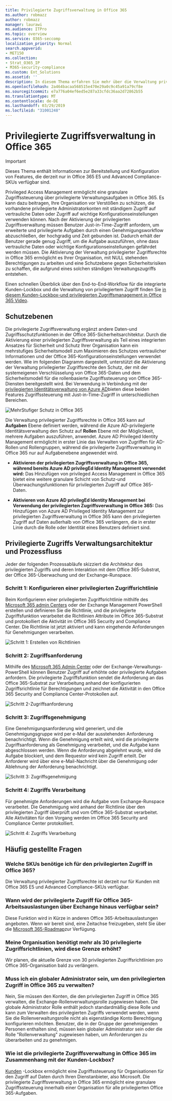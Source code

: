 ```yaml
---
title: Privilegierte Zugriffsverwaltung in Office 365
ms.author: robmazz
author: robmazz
manager: laurawi
ms.audience: ITPro
ms.topic: overview
ms.service: O365-seccomp
localization_priority: Normal
search.appverid:
- MET150
ms.collection:
- Strat_O365_IP
- M365-security-compliance
ms.custom: Ent_Solutions
ms.assetid: ''
description: In diesem Thema erfahren Sie mehr über die Verwaltung privilegierter Zugriffsrechte in Office 365
ms.openlocfilehash: 2a464bacaa568515e470e29a0c9c45a91a79cf8e
ms.sourcegitcommit: e7a776a04ef6ed5e287a33cfdc36aa2d72862b55
ms.translationtype: MT
ms.contentlocale: de-DE
ms.lasthandoff: 03/29/2019
ms.locfileid: "31001248"
---
```

# <a name="privileged-access-management-in-office-365"></a>Privilegierte Zugriffsverwaltung in Office 365

> [!IMPORTANT]
> Dieses Thema enthält Informationen zur Bereitstellung und Konfiguration von Features, die derzeit nur in Office 365 E5 und Advanced Compliance-SKUs verfügbar sind.

Privileged Access Management ermöglicht eine granulare Zugriffssteuerung über privilegierte Verwaltungsaufgaben in Office 365. Es kann dazu beitragen, Ihre Organisation vor Verstößen zu schützen, die vorhandene privilegierte Administratorkonten mit ständigem Zugriff auf vertrauliche Daten oder Zugriff auf wichtige Konfigurationseinstellungen verwenden können. Nach der Aktivierung der privilegierten Zugriffsverwaltung müssen Benutzer Just-in-Time-Zugriff anfordern, um erweiterte und privilegierte Aufgaben durch einen Genehmigungsworkflow abzuschließen, der hochgradig und Zeit gebunden ist. Dadurch erhält der Benutzer gerade genug Zugriff, um die Aufgabe auszuführen, ohne dass vertrauliche Daten oder wichtige Konfigurationseinstellungen gefährdet werden müssen. Die Aktivierung der Verwaltung privilegierter Zugriffsrechte in Office 365 ermöglicht es Ihrer Organisation, mit NULL stehenden Berechtigungen zu arbeiten und eine Schutzebene gegen Sicherheitsrisiken zu schaffen, die aufgrund eines solchen ständigen Verwaltungszugriffs entstehen.

Einen schnellen Überblick über den End-to-End-Workflow für die integrierte Kunden-Lockbox und die Verwaltung von privilegiertem Zugriff finden Sie [in diesem Kunden-Lockbox-und privilegierten Zugriffsmanagement in Office 365 Video](https://go.microsoft.com/fwlink/?linkid=2066800).

## <a name="layers-of-protection"></a>Schutzebenen

Die privilegierte Zugriffsverwaltung ergänzt andere Daten-und Zugriffsschutzfunktionen in der Office 365-Sicherheitsarchitektur. Durch die Aktivierung einer privilegierten Zugriffsverwaltung als Teil eines integrierten Ansatzes für Sicherheit und Schutz Ihrer Organisation kann ein mehrstufiges Sicherheitsmodell zum Maximieren des Schutzes vertraulicher Informationen und der Office 365-Konfigurationseinstellungen verwendet werden. Wie im folgenden Diagramm dargestellt, unterstützt die Aktivierung der Verwaltung privilegierter Zugriffsrechte den Schutz, der mit der systemeigenen Verschlüsselung von Office 365-Daten und dem Sicherheitsmodell für die rollenbasierte Zugriffssteuerung von Office 365-Diensten bereitgestellt wird. Bei Verwendung in Verbindung mit der [privilegierten Identitätsverwaltung von Azure AD](https://docs.microsoft.com/azure/active-directory/active-directory-privileged-identity-management-configure)bieten diese beiden Features Zugriffssteuerung mit Just-in-Time-Zugriff in unterschiedlichen Bereichen.

![MehrStufiger Schutz in Office 365](media/pam-layered-protection.png)

Die Verwaltung privilegierter Zugriffsrechte in Office 365 kann auf **Aufgaben** Ebene definiert werden, während die Azure AD-privilegierte Identitätsverwaltung den Schutz auf **Rollen** Ebene mit der Möglichkeit, mehrere Aufgaben auszuführen, anwendet.  Azure AD Privileged Identity Management ermöglicht in erster Linie das Verwalten von Zugriffen für AD-Rollen und Rollengruppen, während die privilegierte Zugriffsverwaltung in Office 365 nur auf Aufgabenebene angewendet wird.

- **Aktivieren der privilegierten Zugriffsverwaltung in Office 365, während bereits Azure AD privilegEd Identity Management verwendet wird:** Das Hinzufügen von privileged Access Management in Office 365 bietet eine weitere granulare Schicht von Schutz-und Überwachungsfunktionen für privilegierten Zugriff auf Office 365-Daten.

- **Aktivieren von Azure AD privilegEd Identity Management bei Verwendung der privilegierten Zugriffsverwaltung in Office 365:**  Das Hinzufügen von Azure AD Privileged Identity Management zur privilegierten Zugriffsverwaltung in Office 365 kann den privilegierten Zugriff auf Daten außerhalb von Office 365 verlängern, die in erster Linie durch die Rolle oder Identität eines Benutzers definiert sind.  

## <a name="privileged-access-management-architecture-and-process-flow"></a>Privilegierte Zugriffs Verwaltungsarchitektur und Prozessfluss

Jeder der folgenden Prozessabläufe skizziert die Architektur des privilegierten Zugriffs und deren Interaktion mit dem Office 365-Substrat, der Office 365-Überwachung und der Exchange-Runspace.

### <a name="step-1-configuring-a-privileged-access-policy"></a>Schritt 1: Konfigurieren einer privilegierten Zugriffsrichtlinie

Beim Konfigurieren einer privilegierten Zugriffsrichtlinie mithilfe des [Microsoft 365 admin Centers](https://admin.microsoft.com) oder der Exchange Management PowerShell erstellen und definieren Sie die Richtlinie, und die privilegierte Zugriffsfunktion verarbeitet die Richtlinien Attribute im Office 365-Substrat und protokolliert die Aktivität im Office 365 Security and Compliance Center. Die Richtlinie ist jetzt aktiviert und kann eingehende Anforderungen für Genehmigungen verarbeiten.

![Schritt 1: Erstellen von Richtlinien](media/pam-step1-policy-creation.jpg)

### <a name="step-2-access-request"></a>Schritt 2: Zugriffsanforderung

Mithilfe des [Microsoft 365 Admin Center](https://admin.microsoft.com) oder der Exchange-Verwaltungs-PowerShell können Benutzer Zugriff auf erhöhte oder privilegierte Aufgaben anfordern. Die privilegierte Zugriffsfunktion sendet die Anforderung an das Office 365-Substrat zur Verarbeitung anhand der konfigurierten Zugriffsrichtlinie für Berechtigungen und zeichnet die Aktivität in den Office 365 Security and Compliance Center-Protokollen auf.

![Schritt 2-Zugriffsanforderung](media/pam-step2-access-request.jpg)

### <a name="step-3-access-approval"></a>Schritt 3: Zugriffsgenehmigung

Eine Genehmigungsanforderung wird generiert, und die Genehmigungsgruppe wird per e-Mail der ausstehenden Anforderung benachrichtigt. Wenn die Genehmigung erteilt wird, wird die privilegierte Zugriffsanforderung als Genehmigung verarbeitet, und die Aufgabe kann abgeschlossen werden. Wenn die Anforderung abgelehnt wurde, wird die Aufgabe blockiert, und dem Requestor wird kein Zugriff erteilt. Der Anforderer wird über eine e-Mail-Nachricht über die Genehmigung oder Ablehnung der Anforderung benachrichtigt.

![Schritt 3: Zugriffsgenehmigung](media/pam-step3-access-approval.jpg)

### <a name="step-4-access-processing"></a>Schritt 4: Zugriffs Verarbeitung

Für genehmigte Anforderungen wird die Aufgabe vom Exchange-Runspace verarbeitet. Die Genehmigung wird anhand der Richtlinie über den privilegierten Zugriff überprüft und vom Office 365-Substrat verarbeitet. Alle Aktivitäten für den Vorgang werden im Office 365 Security and Compliance Center protokolliert.

![Schritt 4: Zugriffs Verarbeitung](media/pam-step4-access-processing.jpg)

## <a name="frequently-asked-questions"></a>Häufig gestellte Fragen

### <a name="what-skus-do-i-need-to-use-privileged-access-in-office-365"></a>Welche SKUs benötige ich für den privilegierten Zugriff in Office 365?
Die Verwaltung privilegierter Zugriffsrechte ist derzeit nur für Kunden mit Office 365 E5 und Advanced Compliance-SKUs verfügbar.

### <a name="when-will-privileged-access-be-available-for-office-365-workloads-beyond-exchange"></a>Wann wird der privilegierte Zugriff für Office 365-Arbeitsauslastungen über Exchange hinaus verfügbar sein?
Diese Funktion wird in Kürze in anderen Office 365-Arbeitsauslastungen angeboten. Wenn wir bereit sind, eine Zeitachse freizugeben, steht Sie über die [Microsoft 365-Roadmap](https://www.microsoft.com/microsoft-365/roadmap)zur Verfügung.

### <a name="my-organization-needs-more-than-30-privileged-access-polices-will-this-limit-be-increased"></a>Meine Organisation benötigt mehr als 30 privilegierte Zugriffsrichtlinien, wird diese Grenze erhöht?

Wir planen, die aktuelle Grenze von 30 privilegierten Zugriffsrichtlinien pro Office 365-Organisation bald zu verlängern.

### <a name="do-i-need-to-be-a-global-admin-to-manage-privileged-access-in-office-365"></a>Muss ich ein globaler Administrator sein, um den privilegierten Zugriff in Office 365 zu verwalten?
Nein, Sie müssen den Konten, die den privilegierten Zugriff in Office 365 verwalten, die Exchange-Rollenverwaltungsrolle zugewiesen haben. Die globale Administrator Rolle enthält jedoch standardmäßig diese Rolle und kann zum Verwalten des privilegierten Zugriffs verwendet werden, wenn Sie die Rollenverwaltungsrolle nicht als eigenständige Konto Berechtigung konfigurieren möchten. Benutzer, die in der Gruppe der genehmigenden Personen enthalten sind, müssen kein globaler Administrator sein oder die Rolle "Rollenverwaltung" zugewiesen haben, um Anforderungen zu überarbeiten und zu genehmigen.

### <a name="how-is-privileged-access-management-in-office-365-related-to-customer-lockbox"></a>Wie ist die privilegierte Zugriffsverwaltung in Office 365 im Zusammenhang mit der Kunden-Lockbox?
[Kunden](https://docs.microsoft.com/office365/admin/manage/customer-lockbox-requests) -Lockbox ermöglicht eine Zugriffssteuerung für Organisationen für den Zugriff auf Daten durch Ihren Dienstanbieter, also Microsoft. Die privilegierte Zugriffsverwaltung in Office 365 ermöglicht eine granulare Zugriffssteuerung innerhalb einer Organisation für alle privilegierten Office 365-Aufgaben.
